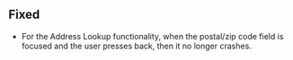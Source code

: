 [//]: # (This file will be used for the release notes on GitHub when publishing.)
[//]: # (Types of changes: `Breaking changes` `New` `Fixed` `Improved` `Changed` `Deprecated` `Removed`)
[//]: # (Example:)
[//]: # (## New)
[//]: # ( - New payment method)
[//]: # (## Changed)
[//]: # ( - DropIn service's package changed from `com.adyen.dropin` to `com.adyen.dropin.services`)
[//]: # (## Deprecated)
[//]: # ( - Configurations public constructor are deprecated, please use each Configuration's builder to make a Configuration object)

## Fixed
- For the Address Lookup functionality, when the postal/zip code field is focused and the user presses back, then it no longer crashes.
